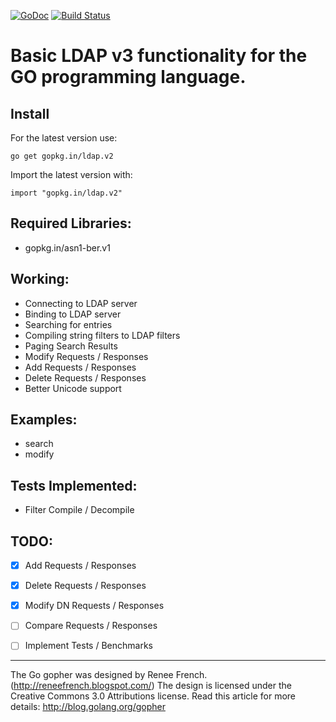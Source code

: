 [![GoDoc](https://godoc.org/gopkg.in/ldap.v2?status.svg)](https://godoc.org/gopkg.in/ldap.v2)
[![Build Status](https://travis-ci.org/go-ldap/ldap.svg)](https://travis-ci.org/go-ldap/ldap)

# Basic LDAP v3 functionality for the GO programming language.

## Install

For the latest version use:

    go get gopkg.in/ldap.v2

Import the latest version with:

    import "gopkg.in/ldap.v2"


## Required Libraries:

 - gopkg.in/asn1-ber.v1

## Working:

 - Connecting to LDAP server
 - Binding to LDAP server
 - Searching for entries
 - Compiling string filters to LDAP filters
 - Paging Search Results
 - Modify Requests / Responses
 - Add Requests / Responses
 - Delete Requests / Responses
 - Better Unicode support

## Examples:

 - search
 - modify

## Tests Implemented:

 - Filter Compile / Decompile

## TODO:

 - [x] Add Requests / Responses
 - [x] Delete Requests / Responses
 - [x] Modify DN Requests / Responses
 - [ ] Compare Requests / Responses
 - [ ] Implement Tests / Benchmarks



---
The Go gopher was designed by Renee French. (http://reneefrench.blogspot.com/)
The design is licensed under the Creative Commons 3.0 Attributions license.
Read this article for more details: http://blog.golang.org/gopher
